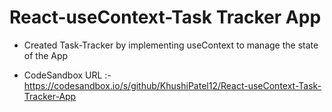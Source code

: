 # React-useContext-Task Tracker App

- Created Task-Tracker by implementing useContext to manage the state of the App

- CodeSandbox URL :- https://codesandbox.io/s/github/KhushiPatel12/React-useContext-Task-Tracker-App
